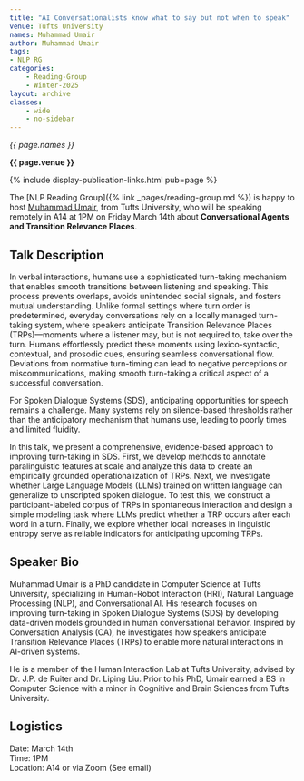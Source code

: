 ```yaml
---
title: "AI Conversationalists know what to say but not when to speak"
venue: Tufts University
names: Muhammad Umair
author: Muhammad Umair
tags:
- NLP RG
categories:
    - Reading-Group
    - Winter-2025
layout: archive
classes:
    - wide
    - no-sidebar
---
```


*{{ page.names }}*

**{{ page.venue }}**

{% include display-publication-links.html pub=page %}

The [NLP Reading Group]({% link _pages/reading-group.md %}) is happy to host [Muhammad Umair](https://mumair01.github.io/), from Tufts University, who will be speaking remotely in A14 at 1PM on Friday March 14th about **Conversational Agents and Transition Relevance Places**.


## Talk Description

In verbal interactions, humans use a sophisticated turn-taking mechanism that enables smooth transitions between listening and speaking. This process prevents overlaps, avoids unintended social signals, and fosters mutual understanding. Unlike formal settings where turn order is predetermined, everyday conversations rely on a locally managed turn-taking system, where speakers anticipate Transition Relevance Places (TRPs)—moments where a listener may, but is not required to, take over the turn. Humans effortlessly predict these moments using lexico-syntactic, contextual, and prosodic cues, ensuring seamless conversational flow. Deviations from normative turn-timing can lead to negative perceptions or miscommunications, making smooth turn-taking a critical aspect of a successful conversation.

For Spoken Dialogue Systems (SDS), anticipating opportunities for speech remains a challenge. Many systems rely on silence-based thresholds rather than the anticipatory mechanism that humans use, leading to poorly times and limited fluidity.

In this talk, we present a comprehensive, evidence-based approach to improving turn-taking in SDS. First, we develop methods to annotate paralinguistic features at scale and analyze this data to create an empirically grounded operationalization of TRPs. Next, we investigate whether Large Language Models (LLMs) trained on written language can generalize to unscripted spoken dialogue. To test this, we construct a participant-labeled corpus of TRPs in spontaneous interaction and design a simple modeling task where LLMs predict whether a TRP occurs after each word in a turn. Finally, we explore whether local increases in linguistic entropy serve as reliable indicators for anticipating upcoming TRPs.

## Speaker Bio

Muhammad Umair is a PhD candidate in Computer Science at Tufts University, specializing in Human-Robot Interaction (HRI), Natural Language Processing (NLP), and Conversational AI. His research focuses on improving turn-taking in Spoken Dialogue Systems (SDS) by developing data-driven models grounded in human conversational behavior. Inspired by Conversation Analysis (CA), he investigates how speakers anticipate Transition Relevance Places (TRPs) to enable more natural interactions in AI-driven systems.

He is a member of the Human Interaction Lab at Tufts University, advised by Dr. J.P. de Ruiter and Dr. Liping Liu. Prior to his PhD, Umair earned a BS in Computer Science with a minor in Cognitive and Brain Sciences from Tufts University.

## Logistics

Date: March 14th<br>
Time: 1PM <br>
Location: A14 or via Zoom (See email)
